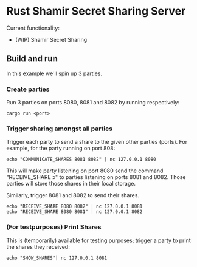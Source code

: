 # Rust Shamir Secret Sharing Server

Current functionality:
- (WIP) Shamir Secret Sharing

## Build and run

In this example we'll spin up 3 parties. 

### Create parties
Run 3 parties on ports 8080, 8081 and 8082 by running respectively:

```
cargo run <port>
```

### Trigger sharing amongst all parties

Trigger each party to send a share to the given other parties (ports). For example, for the party running on port 808: 
```
echo "COMMUNICATE_SHARES 8081 8082" | nc 127.0.0.1 8080
```

This will make party listening on port 8080 send the command "RECEIVE_SHARE x" to parties listening on ports 8081 and 8082. Those parties will store those shares in their local storage. 

Similarly, trigger 8081 and 8082 to send their shares.
```
echo "RECEIVE_SHARE 8080 8082" | nc 127.0.0.1 8081
echo "RECEIVE_SHARE 8080 8081" | nc 127.0.0.1 8082
```


### (For testpurposes) Print Shares

This is (temporarily) available for testing purposes; trigger a party to print the shares they received:
```
echo "SHOW_SHARES"| nc 127.0.0.1 8081
```


